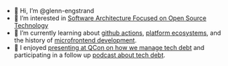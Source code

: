 - 👋 Hi, I’m @glenn-engstrand
- 👀 I’m interested in [Software Architecture Focused on Open Source Technology](https://glennengstrand.info/)
- 🌱 I’m currently learning about [github actions](https://docs.github.com/en/actions), [platform ecosystems](https://www.oreilly.com/library/view/platform-ecosystems/9780124080669/), and the history of [microfrontend development](https://www.manning.com/books/micro-frontends-in-action).
- 💞️ I enjoyed [presenting at QCon on how we manage tech debt](https://www.infoq.com/presentations/microservices-tech-debt/) and participating in a follow up [podcast about tech debt](https://www.infoq.com/podcasts/managing-tech-debt/).

<!---
glenn-engstrand/glenn-engstrand is a ✨ special ✨ repository because its `README.md` (this file) appears on your GitHub profile.
You can click the Preview link to take a look at your changes.
--->
